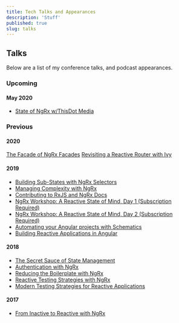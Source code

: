 ```yaml
---
title: Tech Talks and Appearances
description: 'Stuff'
published: true
slug: talks
---
```


<div class="page talks-page">

## Talks

Below are a list of my conference talks, and podcast appearances.

### Upcoming

#### May 2020

- [State of NgRx w/ThisDot Media](https://www.angularmeetup.com/#/)

### Previous

#### 2020

[The Facade of NgRx Facades](https://youtu.be/OZam9fNNwSE)
[Revisiting a Reactive Router with Ivy](https://www.ng-conf.org/2020/sessions/revisiting-a-reactive-router-with-ivy/)

#### 2019

- [Building Sub-States with NgRx Selectors](https://www.youtube.com/watch?v=RXuSDiLmcN0)
- [Managing Complexity with NgRx](https://www.recallact.com/presentation/managing-complexity-ngrx)
- [Contributing to RxJS and NgRx Docs](https://www.youtube.com/watch?v=ug0c1tUegm4)
- [NgRx Workshop: A Reactive State of Mind, Day 1 (Subscription Required)](https://www.pluralsight.com/courses/ng-conf-19-ngrx-reactive-day-1)
- [NgRx Workshop: A Reactive State of Mind, Day 2 (Subscription Required)](https://www.pluralsight.com/courses/ng-conf-19-ngrx-reactive-day-2)
- [Automating your Angular projects with Schematics](https://www.youtube.com/watch?v=bdCYZoB_Su4)
- [Building Reactive Applications in Angular](https://connect.tech/)

#### 2018

- [The Secret Sauce of State Management](https://www.youtube.com/watch?v=meIlUZ2TMs8)
- [Authentication with NgRx](https://www.youtube.com/watch?v=46IRQgNtCGw)
- [Reducing the Boilerplate with NgRx](https://www.youtube.com/watch?v=t3jx0EC-Y3c)
- [Reactive Testing Strategies with NgRx](https://www.youtube.com/watch?v=MTZprd9tI6c)
- [Modern Testing Strategies for Reactive Applications](https://www.youtube.com/watch?v=qEKVzz9kifE)

#### 2017

- [From Inactive to Reactive with NgRx](https://www.youtube.com/watch?v=cyaAhXHhxgk)

</div>
